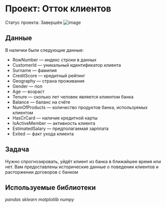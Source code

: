 # Проект: Отток клиентов
Статус проекта: Завершён
![image](https://user-images.githubusercontent.com/43203558/185768909-dcd6b8ae-215c-4fa4-ba63-6168cfc7734f.png)


## Данные

В наличии были следующие данные:

- RowNumber — индекс строки в данных
- CustomerId — уникальный идентификатор клиента
- Surname — фамилия
- CreditScore — кредитный рейтинг
- Geography — страна проживания
- Gender — пол
- Age — возраст
- Tenure — сколько лет человек является клиентом банка
- Balance — баланс на счёте
- NumOfProducts — количество продуктов банка, используемых клиентом
- HasCrCard — наличие кредитной карты
- IsActiveMember — активность клиента
- EstimatedSalary — предполагаемая зарплата
- Exited — факт ухода клиента

## Задача

Нужно спрогнозировать, уйдёт клиент из банка в ближайшее время или нет. Вам предоставлены исторические данные о поведении клиентов и расторжении договоров с банком

## Используемые библиотеки
*pandas* *sklearn* *matplotlib* *numpy*
